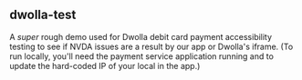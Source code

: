 ## dwolla-test

A *super* rough demo used for Dwolla debit card payment accessibility testing to see if NVDA issues are a result by our app or Dwolla's iframe. (To run locally, you'll need the payment service application running and to update the hard-coded IP of your local in the app.)
